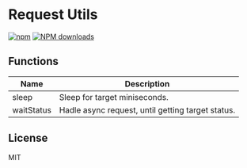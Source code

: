 # Request Utils

[![npm](https://img.shields.io/npm/v/%40ygkit%2Frequest)](http://www.npmtrends.com/%40ygkit%2Frequest)
[![NPM downloads](http://img.shields.io/npm/dm/%40ygkit%2Frequest.svg?style=flat-square)](http://www.npmtrends.com/%40ygkit%2Frequest)

## Functions

| Name       | Description                                       |
| ---------- | ------------------------------------------------- |
| sleep      | Sleep for target miniseconds.                     |
| waitStatus | Hadle async request, until getting target status. |

## License

MIT
